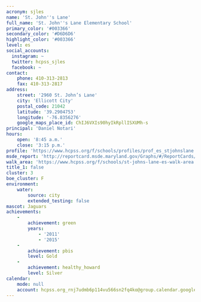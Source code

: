 ```yaml
---
acronym: sjles
name: 'St. John''s Lane'
full_name: 'St. John''s Lane Elementary School'
primary_color: '#003366'
secondary_color: '#D6D6D6'
highlight_color: '#003366'
level: es
social_accounts:
  instagram: ~
  twitter: hcpss_sjles
  facebook: ~
contact:
    phone: 410-313-2813
    fax: 410-313-2817
address:
    street: '2960 St. John’s Lane'
    city: 'Ellicott City'
    postal_code: 21042
    latitude: '39.2904753'
    longitude: '-76.8356276'
    google_maps_place_id: ChIJ6VXIs90hyIkRpllISXUMh-s
principal: 'Daniel Notari'
hours:
    open: '8:45 a.m.'
    close: '3:15 p.m.'
profile: 'https://www.hcpss.org/f/schools/profiles/prof_es_stjohnslane.pdf'
msde_report: 'http://reportcard.msde.maryland.gov/Graphs/#/ReportCards/ReportCardSchool/1//1/13/0204/'
walk_area: 'https://www.hcpss.org/f/schools/st-johns-lane-es-walk-area.pdf'
title_1: false
cluster: 3
boe_cluster: F
environment:
    water:
        source: city
        extended_testing: false
mascot: Jaguars
achievements:
    -
        achievement: green
        years:
            - '2011'
            - '2015'
    -
        achievement: pbis
        level: Gold
    -
        achievement: healthy_howard
        level: Silver
calendar:
    mode: null
    account: hcpss.org_rnj7udmb6p114vu566sn2fq4ko@group.calendar.google.com
---
```

